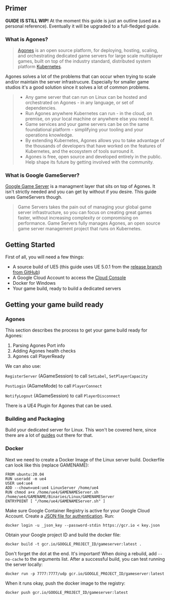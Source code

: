 ## Primer

**GUIDE IS STILL WIP!** At the moment this guide is just an outline (used as a personal reference). Eventually it will be upgraded to a full-fledged guide.

### What is Agones?

> [Agones](https://agones.de) is an open source platform, for deploying, hosting, scaling, and orchestrating dedicated game servers for large scale multiplayer games, built on top of the industry standard, distributed system platform [Kubernetes](https://kubernetes.io/).

Agones solves a lot of the problems that can occur when trying to scale and/or maintain the server infrastrucure. Especially for smaller game studios it's a good solution since it solves a lot of common problems.

>- Any game server that can run on Linux can be hosted and orchestrated on Agones - in any language, or set of dependencies.
>- Run Agones anywhere Kubernetes can run - in the cloud, on premise, on your local machine or anywhere else you need it.
>- Game services and your game servers can be on the same foundational platform - simplifying your tooling and your operations knowledge.
>- By extending Kubernetes, Agones allows you to take advantage of the thousands of developers that have worked on the features of Kubernetes, and the ecosystem of tools surround it.
>- Agones is free, open source and developed entirely in the public. Help shape its future by getting involved with the community.

### What is Google GameServer?

[Google Game Server](https://cloud.google.com/game-servers) is a managment layer that sits on top of Agones. It isn't strictly needed and you can get by without if you desire. This guide uses GameServers though.

>Game Servers takes the pain out of managing your global game server infrastructure, so you can focus on creating great games faster, without increasing complexity or compromising on performance. Game Servers fully manages Agones, an open source game server management project that runs on Kubernetes.

## Getting Started

First of all, you will need a few things:

- A source build of UE5 (this guide uses UE 5.0.1 from the [release branch from GitHub](https://github.com/EpicGames/UnrealEngine/tree/release))
- A Google Cloud Account to access the [Cloud Console](https://console.cloud.google.com/)
- Docker for Windows
- Your game build, ready to build a dedicated servers

## Getting your game build ready

### Agones

This section describes the process to get your game build ready for Agones:

1. Parsing Agones Port info
2. Adding Agones health checks
3. Agones call PlayerReady

We can also use:

`RegisterServer` (AGameSession) to call `SetLabel`, `SetPlayerCapacity`

`PostLogin` (AGameMode) to call `PlayerConnect`

`NotifyLogout` (AGameSession) to call `PlayerDisconnect`

There is a UE4 Plugin for Agones that can be used.

### Building and Packaging

Build your dedicated server for Linux. This won't be covered here, since there are a lot of [guides](https://docs.unrealengine.com/4.27/en-US/InteractiveExperiences/Networking/HowTo/DedicatedServers/) out there for that.

### Docker

Next we need to create a Docker Image of the Linux server build. Dockerfile can look like this (replace GAMENAME):

```
FROM ubuntu:20.04
RUN useradd -m ue4
USER ue4:ue4
ADD --chown=ue4:ue4 LinuxServer /home/ue4
RUN chmod a+x /home/ue4/GAMENAMEServer.sh /home/ue4/GAMENAME/Binaries/Linux/GAMENAMEServer
ENTRYPOINT [ "/home/ue4/GAMENAMEServer.sh" ]
```

Make sure Google Container Registry is active for your Google Cloud Account. Create a [JSON file for authentication](https://cloud.google.com/container-registry/docs/advanced-authentication#json-key). Run:

`docker login -u _json_key --password-stdin https://gcr.io < key.json`

Obtain your Google project ID and build the docker file: 

`docker build -t gcr.io/GOOGLE_PROJECT_ID/gameserver:latest . `

Don't forget the dot at the end. It's important! When doing a rebuild, add `--no-cache` to the arguments list. After a successful build, you can test running the server locally:

`docker run -p 7777:7777/udp gcr.io/GOOGLE_PROJECT_ID/gameserver:latest`

When it runs okay, push the docker image to the registry:

`docker push gcr.io/GOOGLE_PROJECT_ID/gameserver:latest`









